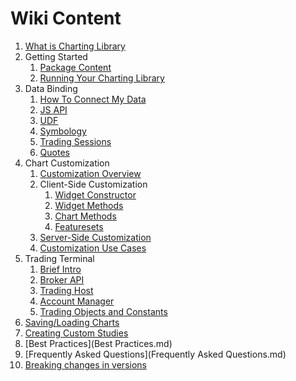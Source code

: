 # Wiki Content

1. [What is Charting Library](Home.md)
1. Getting Started
    1. [Package Content](Package-Content.md)
    1. [Running Your Charting Library](Running-Your-Charting-Library.md)
1. Data Binding
    1. [How To Connect My Data](How-To-Connect-My-Data.md)
    1. [JS API](JS-Api.md)
    1. [UDF](UDF.md)
    1. [Symbology](Symbology.md)
    1. [Trading Sessions](Trading-Sessions.md)
    1. [Quotes](Quotes.md)
1. Chart Customization
    1. [Customization Overview](Customization-Overview.md)
    1. Client-Side Customization
        1. [Widget Constructor](Widget-Constructor.md)
        1. [Widget Methods](Widget-Methods.md)
        1. [Chart Methods](Chart-Methods.md)
        1. [Featuresets](Featuresets.md)
    1. [Server-Side Customization](Customization-Overview.md#customization-done-through-data-stream)
    1. [Customization Use Cases](Customization-Use-Cases.md)
1. Trading Terminal
    1. [Brief Intro](Trading-Terminal.md)
    1. [Broker API](Broker-API.md)
    1. [Trading Host](Trading-Host.md)
    1. [Account Manager](Account-Manager.md)
    1. [Trading Objects and Constants](Trading-Objects-and-Constants.md)
1. [Saving/Loading Charts](Saving-and-Loading-Charts.md)
1. [Creating Custom Studies](Creating-Custom-Studies.md)
1. [Best Practices](Best Practices.md)
1. [Frequently Asked Questions](Frequently Asked Questions.md)
1. [Breaking changes in versions](Breaking-Changes.md)
